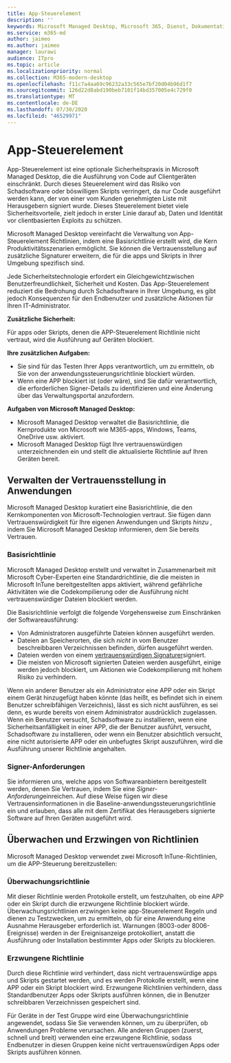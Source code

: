 ```yaml
---
title: App-Steuerelement
description: ''
keywords: Microsoft Managed Desktop, Microsoft 365, Dienst, Dokumentation
ms.service: m365-md
author: jaimeo
ms.author: jaimeo
manager: laurawi
audience: ITpro
ms.topic: article
ms.localizationpriority: normal
ms.collection: M365-modern-desktop
ms.openlocfilehash: f11c7a4aa69c96232a33c565e7bf20d04b96d1f7
ms.sourcegitcommit: 126d22d8abd190beb7101f14bd357005e4c729f0
ms.translationtype: MT
ms.contentlocale: de-DE
ms.lasthandoff: 07/30/2020
ms.locfileid: "46529971"
---
```

# <a name="app-control"></a>App-Steuerelement

App-Steuerelement ist eine optionale Sicherheitspraxis in Microsoft Managed Desktop, die die Ausführung von Code auf Clientgeräten einschränkt. Durch dieses Steuerelement wird das Risiko von Schadsoftware oder böswilligen Skripts verringert, da nur Code ausgeführt werden kann, der von einer vom Kunden genehmigten Liste mit Herausgebern signiert wurde. Dieses Steuerelement bietet viele Sicherheitsvorteile, zielt jedoch in erster Linie darauf ab, Daten und Identität vor clientbasierten Exploits zu schützen.

Microsoft Managed Desktop vereinfacht die Verwaltung von App-Steuerelement Richtlinien, indem eine Basisrichtlinie erstellt wird, die Kern Produktivitätsszenarien ermöglicht. Sie können die Vertrauensstellung auf zusätzliche Signaturer erweitern, die für die apps und Skripts in Ihrer Umgebung spezifisch sind. 


Jede Sicherheitstechnologie erfordert ein Gleichgewichtzwischen Benutzerfreundlichkeit, Sicherheit und Kosten. Das App-Steuerelement reduziert die Bedrohung durch Schadsoftware in Ihrer Umgebung, es gibt jedoch Konsequenzen für den Endbenutzer und zusätzliche Aktionen für Ihren IT-Administrator.

**Zusätzliche Sicherheit:**

Für apps oder Skripts, denen die APP-Steuerelement Richtlinie nicht vertraut, wird die Ausführung auf Geräten blockiert.

**Ihre zusätzlichen Aufgaben:**

- Sie sind für das Testen Ihrer Apps verantwortlich, um zu ermitteln, ob Sie von der anwendungssteuerungsrichtlinie blockiert würden.
- Wenn eine APP blockiert ist (oder wäre), sind Sie dafür verantwortlich, die erforderlichen Signer-Details zu identifizieren und eine Änderung über das Verwaltungsportal anzufordern.

**Aufgaben von Microsoft Managed Desktop:**

- Microsoft Managed Desktop verwaltet die Basisrichtlinie, die Kernprodukte von Microsoft wie M365-apps, Windows, Teams, OneDrive usw. aktiviert.
- Microsoft Managed Desktop fügt Ihre vertrauenswürdigen unterzeichnenden ein und stellt die aktualisierte Richtlinie auf Ihren Geräten bereit.


## <a name="managing-trust-in-applications"></a>Verwalten der Vertrauensstellung in Anwendungen

Microsoft Managed Desktop kuratiert eine Basisrichtlinie, die den Kernkomponenten von Microsoft-Technologien vertraut. Sie fügen dann Vertrauenswürdigkeit für Ihre eigenen Anwendungen und Skripts *hinzu* , indem Sie Microsoft Managed Desktop informieren, dem Sie bereits Vertrauen.

### <a name="base-policy"></a>Basisrichtlinie

Microsoft Managed Desktop erstellt und verwaltet in Zusammenarbeit mit Microsoft Cyber-Experten eine Standardrichtlinie, die die meisten in Microsoft InTune bereitgestellten apps aktiviert, während gefährliche Aktivitäten wie die Codekompilierung oder die Ausführung nicht vertrauenswürdiger Dateien blockiert werden.

Die Basisrichtlinie verfolgt die folgende Vorgehensweise zum Einschränken der Softwareausführung:

- Von Administratoren ausgeführte Dateien können ausgeführt werden.
- Dateien an Speicherorten, die sich *nicht* in vom Benutzer beschreibbaren Verzeichnissen befinden, dürfen ausgeführt werden.
- Dateien werden von einem [vertrauenswürdigen Signaturer](#signer-requests)signiert.
- Die meisten von Microsoft signierten Dateien werden ausgeführt, einige werden jedoch blockiert, um Aktionen wie Codekompilierung mit hohem Risiko zu verhindern.


Wenn ein anderer Benutzer als ein Administrator eine APP oder ein Skript einem Gerät hinzugefügt haben könnte (das heißt, es befindet sich in einem Benutzer schreibfähigen Verzeichnis), lässt es sich nicht ausführen, es sei denn, es wurde bereits von einem Administrator ausdrücklich zugelassen. Wenn ein Benutzer versucht, Schadsoftware zu installieren, wenn eine Sicherheitsanfälligkeit in einer APP, die der Benutzer ausführt, versucht, Schadsoftware zu installieren, oder wenn ein Benutzer absichtlich versucht, eine nicht autorisierte APP oder ein unbefugtes Skript auszuführen, wird die Ausführung unserer Richtlinie angehalten.

### <a name="signer-requests"></a>Signer-Anforderungen

Sie informieren uns, welche apps von Softwareanbietern bereitgestellt werden, denen Sie Vertrauen, indem Sie eine *Signer-Anforderung*einreichen. Auf diese Weise fügen wir diese Vertrauensinformationen in die Baseline-anwendungssteuerungsrichtlinie ein und erlauben, dass alle mit dem Zertifikat des Herausgebers signierte Software auf Ihren Geräten ausgeführt wird.

## <a name="audit-and-enforced-policies"></a>Überwachen und Erzwingen von Richtlinien

Microsoft Managed Desktop verwendet zwei Microsoft InTune-Richtlinien, um die APP-Steuerung bereitzustellen:

### <a name="audit-policy"></a>Überwachungsrichtlinie
Mit dieser Richtlinie werden Protokolle erstellt, um festzuhalten, ob eine APP oder ein Skript durch die erzwungene Richtlinie blockiert würde. Überwachungsrichtlinien erzwingen keine app-Steuerelement Regeln und dienen zu Testzwecken, um zu ermitteln, ob für eine Anwendung eine Ausnahme Herausgeber erforderlich ist. Warnungen (8003-oder 8006-Ereignisse) werden in der Ereignisanzeige protokolliert, anstatt die Ausführung oder Installation bestimmter Apps oder Skripts zu blockieren.

### <a name="enforced-policy"></a>Erzwungene Richtlinie
Durch diese Richtlinie wird verhindert, dass nicht vertrauenswürdige apps und Skripts gestartet werden, und es werden Protokolle erstellt, wenn eine APP oder ein Skript blockiert wird. Erzwungene Richtlinien verhindern, dass Standardbenutzer Apps oder Skripts ausführen können, die in Benutzer schreibbaren Verzeichnissen gespeichert sind.

Für Geräte in der Test Gruppe wird eine Überwachungsrichtlinie angewendet, sodass Sie Sie verwenden können, um zu überprüfen, ob Anwendungen Probleme verursachen. Alle anderen Gruppen (zuerst, schnell und breit) verwenden eine erzwungene Richtlinie, sodass Endbenutzer in diesen Gruppen keine nicht vertrauenswürdigen Apps oder Skripts ausführen können.







